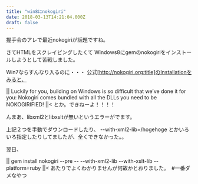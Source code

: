 ```yaml
---
title: "win8にnokogiri"
date: 2018-03-13T14:21:04.000Z
draft: false
---
```


握手会のアレで最近nokogiriが話題ですね。

さてHTMLをスクレイピングしたくて
Windows8にgemのnokogiriをインストールしようとして苦戦しました。

Win7ならすんなり入るのに・・・
公式[http://nokogiri.org:title]のInstallationをみると、

||
Luckily for you, building on Windows is so difficult that we’ve done it for you:
Nokogiri comes bundled with all the DLLs you need to be NOKOGIRIFIED!
||<
とか。できねーよ！！！！

んまあ、libxml2とlibxsltが無いというエラーがでます。

上記２つを手動でダウンロードしたり、
--with-xml2-lib=/hogehoge
とかいろいろ指定したりしてましたが、全くできなかった。。

翌日、

||
gem install nokogiri --pre -- --with-xml2-lib --with-xslt-lib --platform=ruby
||<
あたりでよくわかりませんが何故かとおりました。　#一番ダメなやつ
